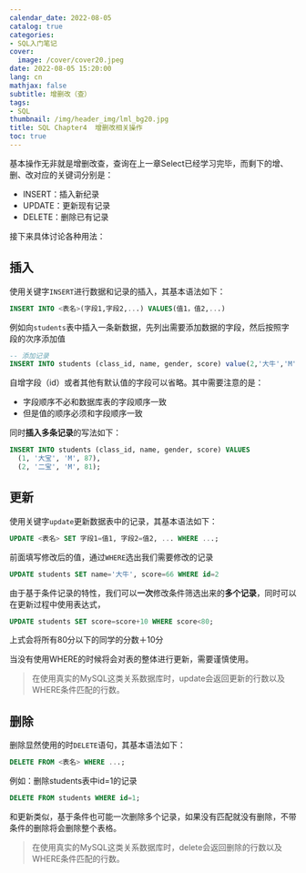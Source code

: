 ```yaml
---
calendar_date: 2022-08-05
catalog: true
categories:
- SQL入门笔记
cover:
  image: /cover/cover20.jpeg
date: 2022-08-05 15:20:00
lang: cn
mathjax: false
subtitle: 增删改（查）
tags:
- SQL
thumbnail: /img/header_img/lml_bg20.jpg
title: SQL Chapter4  增删改相关操作
toc: true
---
```


基本操作无非就是增删改查，查询在上一章Select已经学习完毕，而剩下的增、删、改对应的关键词分别是：

- INSERT：插入新纪录
- UPDATE：更新现有记录
- DELETE：删除已有记录

接下来具体讨论各种用法：

## 插入

使用关键字`INSERT`进行数据和记录的插入，其基本语法如下：

```SQL
INSERT INTO <表名>(字段1,字段2,...) VALUES(值1，值2,...)
```

例如向`students`表中插入一条新数据，先列出需要添加数据的字段，然后按照字段的次序添加值

```sql
-- 添加记录
INSERT INTO students (class_id, name, gender, score) value(2,'大牛','M',80);
```

自增字段（id）或者其他有默认值的字段可以省略。其中需要注意的是：

- 字段顺序不必和数据库表的字段顺序一致
- 但是值的顺序必须和字段顺序一致

同时**插入多条记录**的写法如下：

```sql
INSERT INTO students (class_id, name, gender, score) VALUES
  (1, '大宝', 'M', 87),
  (2, '二宝', 'M', 81);
```



## 更新

使用关键字`update`更新数据表中的记录，其基本语法如下：

```sql
UPDATE <表名> SET 字段1=值1, 字段2=值2, ... WHERE ...;
```

前面填写修改后的值，通过`WHERE`选出我们需要修改的记录

```sql
UPDATE students SET name='大牛', score=66 WHERE id=2
```

由于基于条件记录的特性，我们可以**一次**修改条件筛选出来的**多个记录**，同时可以在更新过程中使用表达式，

```sql
UPDATE students SET score=score+10 WHERE score<80;
```

上式会将所有80分以下的同学的分数＋10分

当没有使用WHERE的时候将会对表的整体进行更新，需要谨慎使用。

> 在使用真实的MySQL这类关系数据库时，update会返回更新的行数以及WHERE条件匹配的行数。

## 删除

删除显然使用的时`DELETE`语句，其基本语法如下：

```sql
DELETE FROM <表名> WHERE ...;
```

例如：删除students表中id=1的记录

```sql
DELETE FROM students WHERE id=1;
```

和更新类似，基于条件也可能一次删除多个记录，如果没有匹配就没有删除，不带条件的删除将会删除整个表格。

> 在使用真实的MySQL这类关系数据库时，delete会返回删除的行数以及WHERE条件匹配的行数。